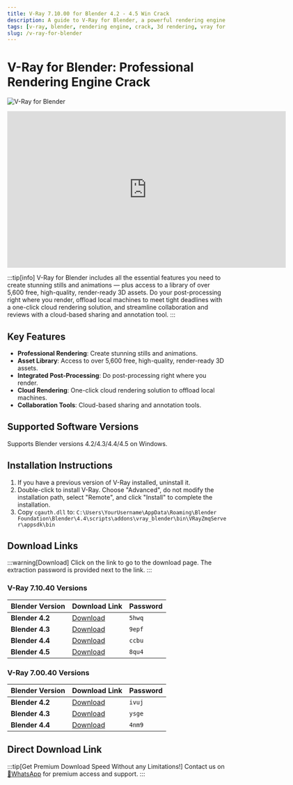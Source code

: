 ```yaml
---
title: V-Ray 7.10.00 for Blender 4.2 - 4.5 Win Crack
description: A guide to V-Ray for Blender, a powerful rendering engine. Learn about its features, installation steps for Windows, and find download links for various Blender versions.
tags: [v-ray, blender, rendering engine, crack, 3d rendering, vray for blender]
slug: /v-ray-for-blender
---
```


# V-Ray for Blender: Professional Rendering Engine Crack

![V-Ray for Blender](https://www.gfxcamp.com/wp-content/uploads/2025/07/V-Ray-for-Blender.jpg)

<iframe loading="lazy" src="https://player.youku.com/embed/XNjQ4OTM4OTg3Ng==" width="640" height="360" frameborder="0" allowfullscreen="allowfullscreen" data-mce-fragment="1"></iframe>

:::tip[info]
V-Ray for Blender includes all the essential features you need to create stunning stills and animations — plus access to a library of over 5,600 free, high-quality, render-ready 3D assets. Do your post-processing right where you render, offload local machines to meet tight deadlines with a one-click cloud rendering solution, and streamline collaboration and reviews with a cloud-based sharing and annotation tool.
:::

## Key Features

- **Professional Rendering**: Create stunning stills and animations.
- **Asset Library**: Access to over 5,600 free, high-quality, render-ready 3D assets.
- **Integrated Post-Processing**: Do post-processing right where you render.
- **Cloud Rendering**: One-click cloud rendering solution to offload local machines.
- **Collaboration Tools**: Cloud-based sharing and annotation tools.

## Supported Software Versions

Supports Blender versions 4.2/4.3/4.4/4.5 on Windows.

## Installation Instructions

1. If you have a previous version of V-Ray installed, uninstall it.
2. Double-click to install V-Ray. Choose "Advanced", do not modify the installation path, select "Remote", and click "Install" to complete the installation.
3. Copy `cgauth.dll` to:
   `C:\Users\YourUsername\AppData\Roaming\Blender Foundation\Blender\4.4\scripts\addons\vray_blender\bin\VRayZmqServer\appsdk\bin`

## Download Links

:::warning[Download]
Click on the link to go to the download page. The extraction password is provided next to the link.
:::

### V-Ray 7.10.40 Versions

| Blender Version | Download Link                                                              | Password |
| --------------- | -------------------------------------------------------------------------- | -------- |
| **Blender 4.2** | [Download](https://pan.baidu.com/s/1YRcz2X3Eq3B_LxjcP17yPg?pwd=5hwq)        | `5hwq`   |
| **Blender 4.3** | [Download](https://pan.baidu.com/s/1-rAGGhv3fCHSOMdscw7Stg?pwd=9epf)        | `9epf`   |
| **Blender 4.4** | [Download](https://pan.baidu.com/s/1cPFfrr6re5-Nz58LoHhrMA?pwd=ccbu)        | `ccbu`   |
| **Blender 4.5** | [Download](https://pan.baidu.com/s/1_DP6OCeEmQSYi2kKERN-SQ?pwd=8qu4)        | `8qu4`   |

### V-Ray 7.00.40 Versions

| Blender Version | Download Link                                                              | Password |
| --------------- | -------------------------------------------------------------------------- | -------- |
| **Blender 4.2** | [Download](https://pan.baidu.com/s/124i-STC2lmxbVQkvuU_vPw?pwd=ivuj)        | `ivuj`   |
| **Blender 4.3** | [Download](https://pan.baidu.com/s/1psz6DjD_Cvz0kqjNcYPnRw?pwd=ysge)        | `ysge`   |
| **Blender 4.4** | [Download](https://pan.baidu.com/s/17shIBaGtex_zBFi2R52s_g?pwd=4nm9)        | `4nm9`   |

## Direct Download Link
:::tip[Get Premium Download Speed Without any Limitations!]
Contact us on [💬WhatsApp](https://wa.me/+8613237610083) for premium  access and support.
:::